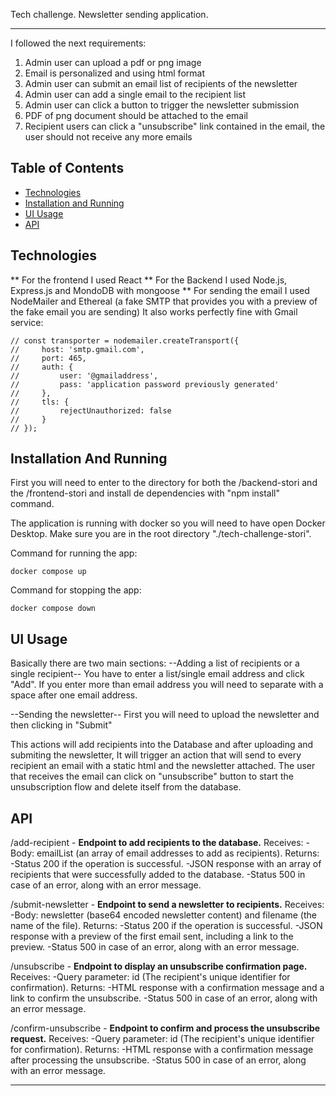 Tech challenge. Newsletter sending application.

***
I followed the next requirements: 

1. Admin user can upload a pdf or png image
2. Email is personalized and using html format
3. Admin user can submit an email list of recipients of the newsletter
4. Admin user can add a single email to the recipient list
5. Admin user can click a button to trigger the newsletter submission
6. PDF of png document should be attached to the email
7. Recipient users can click a "unsubscribe" link contained in the email, the user should not receive
any more emails

## Table of Contents
- [Technologies](#technologies)
- [Installation and Running](#installation)
- [UI Usage](#usage)
- [API](#api)

## Technologies
** For the frontend I used React
** For the Backend I used Node.js, Express.js and MondoDB with mongoose
** For sending the email I used NodeMailer and Ethereal (a fake SMTP that provides you with a preview of the fake email you are sending)
It also works perfectly fine with Gmail service:

    // const transporter = nodemailer.createTransport({
    //     host: 'smtp.gmail.com',
    //     port: 465,
    //     auth: {
    //         user: '@gmailaddress',
    //         pass: 'application password previously generated'
    //     },
    //     tls: {
    //         rejectUnauthorized: false
    //     }
    // });

## Installation And Running

First you will need to enter to the directory for both the /backend-stori and the /frontend-stori and install de dependencies with "npm install" command.

The application is running with docker so you will need to have open Docker Desktop.
Make sure you are in the root directory "./tech-challenge-stori".

Command for running the app:
```
docker compose up
```

Command for stopping the app:
```
docker compose down
```

## UI Usage
Basically there are two main sections:
--Adding a list of recipients or a single recipient--
    You have to enter a list/single email address and click "Add".
    If you enter more than email address you will need to separate with a space after one email address.
    
--Sending the newsletter--
    First you will need to upload the newsletter and then clicking in "Submit"
    
This actions will add recipients into the Database and after uploading and submiting the newsletter, It will trigger an action that will send to every recipient an email with a static html and the newsletter attached.
The user that receives the email can click on "unsubscribe" button to start the unsubscription flow and delete itself from the database.

## API
/add-recipient - **Endpoint to add recipients to the database.**
    Receives:
    -Body: emailList (an array of email addresses to add as recipients).
    Returns:
    -Status 200 if the operation is successful.
    -JSON response with an array of recipients that were successfully added to the database.
    -Status 500 in case of an error, along with an error message.
 
/submit-newsletter - **Endpoint to send a newsletter to recipients.**
    Receives:
    -Body: newsletter (base64 encoded newsletter content) and filename (the name of the file).
    Returns:
    -Status 200 if the operation is successful.
    -JSON response with a preview of the first email sent, including a link to the preview.
    -Status 500 in case of an error, along with an error message.

/unsubscribe - **Endpoint to display an unsubscribe confirmation page.**
    Receives:
    -Query parameter: id (The recipient's unique identifier for confirmation).
    Returns:
    -HTML response with a confirmation message and a link to confirm the unsubscribe.
    -Status 500 in case of an error, along with an error message.

/confirm-unsubscribe - **Endpoint to confirm and process the unsubscribe request.**
    Receives: 
    -Query parameter: id (The recipient's unique identifier for confirmation).
    Returns: 
    -HTML response with a confirmation message after processing the unsubscribe.
    -Status 500 in case of an error, along with an error message.



***
